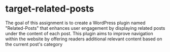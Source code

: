 # target-related-posts
The goal of this assignment is to create a WordPress plugin named "Related-Posts" that  enhances user engagement by displaying related posts under the content of each post.  This plugin aims to improve navigation within the website by offering readers additional  relevant content based on the current post's category
